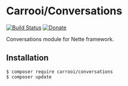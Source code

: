 # Carrooi/Conversations

[![Build Status](https://img.shields.io/travis/Carrooi/Nette-Conversations.svg?style=flat-square)](https://travis-ci.org/Carrooi/Nette-Conversations)
[![Donate](https://img.shields.io/badge/donate-PayPal-brightgreen.svg?style=flat-square)](https://www.paypal.com/cgi-bin/webscr?cmd=_s-xclick&hosted_button_id=V5BCGUE5H7EZJ)

Conversations module for Nette framework.

## Installation

```
$ composer require carrooi/conversations
$ composer update
```
